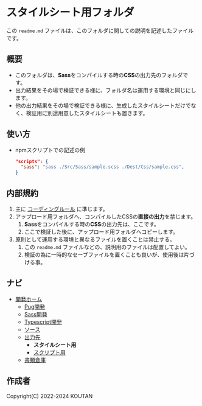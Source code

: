 # スタイルシート用フォルダ

この `readme.md` ファイルは、このフォルダに関しての説明を記述したファイルです。

## 概要

- このフォルダは、**Sass**をコンパイルする時の**CSS**の出力先のフォルダです。
- 出力結果をその場で検証できる様に、フォルダ名は運用する環境と同じにします。
- 他の出力結果をその場で検証できる様に、生成したスタイルシートだけでなく、検証用に別途用意したスタイルシートも置きます。

## 使い方

- npmスクリプトでの記述の例

    ```JSON:package.json
    "scripts": {
      "sass": "sass ./Src/Sass/sample.scss ./Dest/Css/sample.css",
    }
    ```

## 内部規約

1. 主に [コーディングルール](../../Document/codingrules.md) に準じます。
2. アップロード用フォルダへ、コンパイルしたCSSの**直接の出力**を禁じます。
    1. **Sass**をコンパイルする時の**CSS**の出力先は、ここです。
    2. ここで検証した後に、アップロード用フォルダへコピーします。
3. 原則として運用する環境と異なるファイルを置くことは禁止する。
    1. この `readme.md` ファイルなどの、説明用のファイルは配置してよい。
    2. 検証の為に一時的なセーブファイルを置くことも良いが、使用後は片づける事。

## ナビ

- [開発ホーム](../README.md)
  - [Pug開発](../../Pug/README.md)
  - [Sass開発](../../Sass/README.md)
  - [Typescript開発](../../Typescript/README.md)
  - [ソース](../../Src/README.md)
  - [出力先](../README.md)
    - **スタイルシート用**
    - [スクリプト用](../Js/README.md)
  - [書類倉庫](../../Document/README.md)

## 作成者

Copyright(C) 2022-2024 KOUTAN
